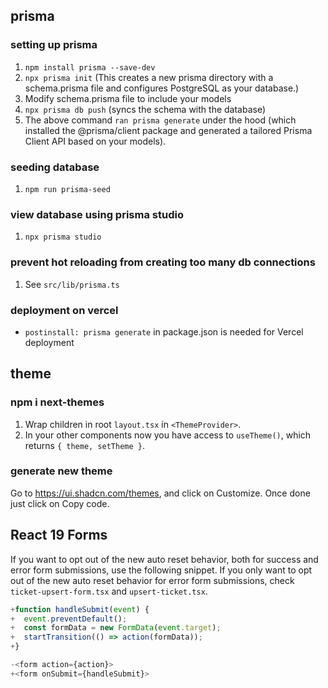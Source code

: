 ## prisma

### setting up prisma

1. `npm install prisma --save-dev`
2. `npx prisma init` (This creates a new prisma directory with a schema.prisma file and configures PostgreSQL as your database.)
3. Modify schema.prisma file to include your models
4. `npx prisma db push` (syncs the schema with the database)
5. The above command `ran prisma generate` under the hood (which installed the @prisma/client package and generated a tailored Prisma Client API based on your models).

### seeding database

1. `npm run prisma-seed`

### view database using prisma studio

1. `npx prisma studio`

### prevent hot reloading from creating too many db connections

1. See `src/lib/prisma.ts`

### deployment on vercel

- `postinstall: prisma generate` in package.json is needed for Vercel deployment

## theme

### npm i next-themes

1. Wrap children in root `layout.tsx` in `<ThemeProvider>`.
2. In your other components now you have access to `useTheme()`, which returns `{ theme, setTheme }`.

### generate new theme

Go to https://ui.shadcn.com/themes, and click on Customize. Once done just click on Copy code.

## React 19 Forms

If you want to opt out of the new auto reset behavior, both for success and error form submissions, use the following snippet. If you only want to opt out of the new auto reset behavior for error form submissions, check `ticket-upsert-form.tsx` and `upsert-ticket.tsx`.

```js
+function handleSubmit(event) {
+  event.preventDefault();
+  const formData = new FormData(event.target);
+  startTransition(() => action(formData));
+}

-<form action={action}>
+<form onSubmit={handleSubmit}>
```
